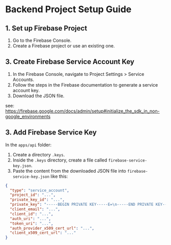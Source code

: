 # Backend Project Setup Guide

## 1. Set up Firebase Project

1. Go to the Firebase Console.
2. Create a Firebase project or use an existing one.

## 3. Create Firebase Service Account Key

1. In the Firebase Console, navigate to Project Settings > Service Accounts.
2. Follow the steps in the Firebase documentation to generate a service account key.
3. Download the JSON file.

see: https://firebase.google.com/docs/admin/setup#initialize_the_sdk_in_non-google_environments

## 3. Add Firebase Service Key

In the `apps/api` folder:

1. Create a directory `.keys`.
2. Inside the `.keys` directory, create a file called `firebase-service-key.json`.
3. Paste the content from the downloaded JSON file into `firebase-service-key.json` like this:

```json
{
  "type": "service_account",
  "project_id": "...",
  "private_key_id": "...",
  "private_key": "-----BEGIN PRIVATE KEY-----E=\n-----END PRIVATE KEY-----\n",
  "client_email": "...",
  "client_id": "...",
  "auth_uri": "...",
  "token_uri": "...",
  "auth_provider_x509_cert_url": "...",
  "client_x509_cert_url": "..."
}
```
